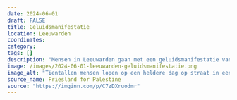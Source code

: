 ```yaml
---
date: 2024-06-01
draft: FALSE
title: Geluidsmanifestatie
location: Leeuwarden
coordinates: 
category: 
tags: []
description: "Mensen in Leeuwarden gaan met een geluidsmanifestatie vanaf de Nieuwestad de straat op om zich te laten horen voor Palestina. "
image: /images/2024-06-01-leeuwarden-geluidsmanifestatie.png
image_alt: "Tientallen mensen lopen op een heldere dag op straat in een binnenstad met Palestijnse vlaggen, spandoeken, en kuffiya om."
source_name: Friesland for Palestine
source: "https://imginn.com/p/C7zDXruodmr"
---
```

